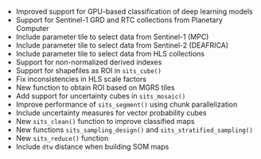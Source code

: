 * Improved support for GPU-based classification of deep learning models* Support for Sentinel-1 GRD and RTC collections from Planetary Computer* Include parameter tile to select data from Sentinel-1 (MPC) * Include parameter tile to select data from Sentinel-2 (DEAFRICA)* Include parameter tile to select data from HLS collections* Support for non-normalized derived indexes* Support for shapefiles as ROI in `sits_cube()`* Fix inconsistencies in HLS scale factors* New function to obtain ROI based on MGRS tiles* Add support for uncertainty cubes in `sits_mosaic()`* Improve performance of `sits_segment()` using chunk parallelization* Include uncertainty measures for vector probability cubes* New `sits_clean()` function to improve classified maps* New functions `sits_sampling_design()` and `sits_stratified_sampling()`* New `sits_reduce()` function* Include `dtw` distance when building SOM maps